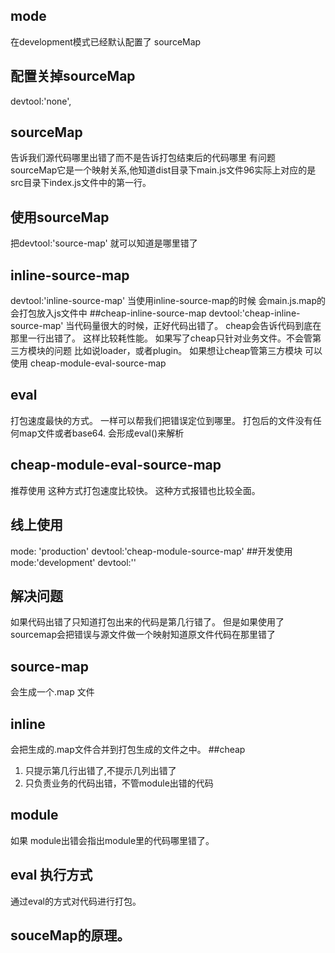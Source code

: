 ## mode
在development模式已经默认配置了
sourceMap
## 配置关掉sourceMap
devtool:'none',
## sourceMap
告诉我们源代码哪里出错了而不是告诉打包结束后的代码哪里 有问题<br>
sourceMap它是一个映射关系,他知道dist目录下main.js文件96实际上对应的是src目录下index.js文件中的第一行。
## 使用sourceMap
把devtool:'source-map'
 就可以知道是哪里错了
## inline-source-map
devtool:'inline-source-map'
当使用inline-source-map的时候
会main.js.map的会打包放入js文件中
##cheap-inline-source-map
devtool:'cheap-inline-source-map'
当代码量很大的时候，正好代码出错了。
cheap会告诉代码到底在那里一行出错了。
这样比较耗性能。
如果写了cheap只针对业务文件。不会管第三方模块的问题
比如说loader，或者plugin。
如果想让cheap管第三方模块
可以使用
cheap-module-eval-source-map
## eval
打包速度最快的方式。
一样可以帮我们把错误定位到哪里。
打包后的文件没有任何map文件或者base64.
会形成eval()来解析
## cheap-module-eval-source-map
推荐使用
这种方式打包速度比较快。
这种方式报错也比较全面。
## 线上使用
mode: 'production'
devtool:'cheap-module-source-map'
##开发使用
mode:'development'
devtool:''

## 解决问题
如果代码出错了只知道打包出来的代码是第几行错了。
但是如果使用了sourcemap会把错误与源文件做一个映射知道原文件代码在那里错了
## source-map
会生成一个.map 文件
## inline
会把生成的.map文件合并到打包生成的文件之中。
##cheap
1. 只提示第几行出错了,不提示几列出错了
2. 只负责业务的代码出错，不管module出错的代码

## module
如果 module出错会指出module里的代码哪里错了。
## eval 执行方式
通过eval的方式对代码进行打包。
## souceMap的原理。